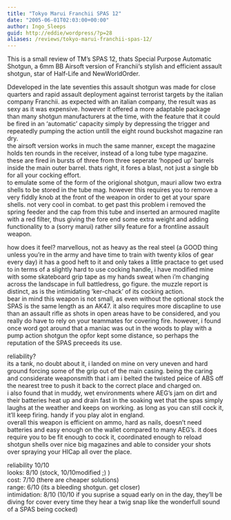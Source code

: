 ```yaml
---
title: "Tokyo Marui Franchii SPAS 12"
date: "2005-06-01T02:03:00+00:00"
author: Ingo_Sleeps
guid: http://eddie/wordpress/?p=28
aliases: /reviews/tokyo-marui-franchii-spas-12/
---
```


This is a small review of TM’s SPAS 12, thats Special Purpose Automatic Shotgun, a 6mm BB Airsoft version of Franchii’s stylish and efficient assault shotgun, star of Half-Life and NewWorldOrder.

Ddeveloped in the late seventies this assault shotgun was made for close quarters and rapid assault deployment against terrorist targets by the italian company Franchii. as expected with an italian company, the result was as sexy as it was expensive. however it offered a more adaptable package than many shotgun manufacturers at the time, with the feature that it could be fired in an ‘automatic’ capacity simply by depressing the trigger and repeatedly pumping the action untill the eight round buckshot magazine ran dry.  
the airsoft version works in much the same manner, except the magazine holds ten rounds in the receiver, instead of a long tube type magazine. these are fired in bursts of three from three seperate ‘hopped up’ barrels inside the main outer barrel. thats right, it fores a blast, not just a single bb for all your cocking effort.  
to emulate some of the form of the origional shotgun, mauri allow two extra shells to be stored in the tube mag. however this requires you to remove a very fiddly knob at the front of the weapon in order to get at your spare shells. not very cool in combat. to get past this problem i removed the spring feeder and the cap from this tube and inserted an armoured maglite with a red filter, thus giving the fore end some extra weight and adding functionality to a (sorry marui) rather silly feature for a frontline assault weapon.

how does it feel? marvellous, not as heavy as the real steel (a GOOD thing unless you’re in the army and have time to train with twenty kilos of gear every day) it has a good heft to it and only takes a little practace to get used to in terms of a slightly hard to use cocking handle, i have modified mine with some skateboard grip tape as my hands sweat when i’m changing across the landscape in full battledress, go figure. the muzzle report is distinct, as is the intimidating ‘ker-chack’ of its cocking action.  
bear in mind this weapon is not small, as even without the optional stock the SPAS is the same length as an AK47. it also requires more discapline to use than an assault rifle as shots in open areas have to be considered, and you really do have to rely on your teammates for covering fire. however, i found once word got around that a maniac was out in the woods to play with a pump action shotgun the opfor kept some distance, so perhaps the reputation of the SPAS preceeds its use.

reliability?  
its a tank, no doubt about it, i landed on mine on very uneven and hard ground forcing some of the grip out of the main casing. being the caring and considerate weaponsmith that i am i belted the twisted peice of ABS off the nearest tree to push it back to the correct place and charged on.  
i also found that in muddy, wet environments where AEG’s jam on dirt and their batteries heat up and drain fast in the soaking wet that the spas simply laughs at the weather and keeps on working. as long as you can still cock it, it’ll keep firing. handy if you play alot in england.  
overall this weapon is efficient on ammo, hard as nails, doesn’t need batteries and easy enough on the wallet compared to many AEG’s. it does require you to be fit enough to cock it, coordinated enough to reload shotgun shells over nice big magazines and able to consider your shots over spraying your HICap all over the place.

reliability 10/10  
looks: 8/10 (stock, 10/10modified ;) )  
cost: 7/10 (there are cheaper solutions)  
range: 6/10 (its a bleeding shotgun. get closer)  
intimidation: 8/10 (10/10 if you suprise a squad early on in the day, they’ll be diving for cover every time they hear a twig snap like the wonderfull sound of a SPAS being cocked)
